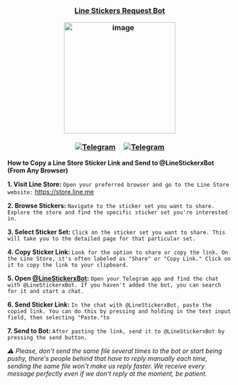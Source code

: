 <h3> <div align="center"> 
  
  [**Line Stickers Request Bot**](https://telegram.me/LineStickerxBot)

[<img width="250" alt="image" src="https://telegra.ph/file/eb954bcd78f8f0403560c.jpg">](https://telegram.me/LineStickerxBot)

[![Telegram](https://img.shields.io/badge/Channel-2CA5E0?style=for-the-badge&logo=telegram&logoColor=white)](https://telegram.me/MaximXSticker) ㅤ[![Telegram](https://img.shields.io/badge/Group-2CA5E0?style=for-the-badge&logo=telegram&logoColor=white)](https://telegram.me/MaximXGroup)
</div></h3>

**How to Copy a Line Store Sticker Link and Send to @LineStickerxBot (From Any Browser)**

**1. Visit Line Store:** `Open your preferred browser and go to the Line Store website:` https://store.line.me

**2. Browse Stickers:** `Navigate to the sticker set you want to share. Explore the store and find the specific sticker set you're interested in.`

**3. Select Sticker Set:** `Click on the sticker set you want to share. This will take you to the detailed page for that particular set.`

**4. Copy Sticker Link:** `Look for the option to share or copy the link. On the Line Store, it's often labeled as "Share" or "Copy Link." Click on it to copy the link to your clipboard.`

**5. Open [@LineStickerxBot](https://telegram.me/LineStickerxBot):** `Open your Telegram app and find the chat with @LineStickerxBot. If you haven't added the bot, you can search for it and start a chat.`

**6. Send Sticker Link:** `In the chat with @LineStickerxBot, paste the copied link. You can do this by pressing and holding in the text input field, then selecting "Paste."to`

**7. Send to Bot:** `After pasting the link, send it to @LineStickerxBot by pressing the send button.`

_⚠️ Please, don't send the same file several times to the bot or start being pushy, there's people behind that have to reply manually each time, sending the same file won't make us reply faster.
We receive every message perfectly even if we don't reply at the moment, be patient._
























